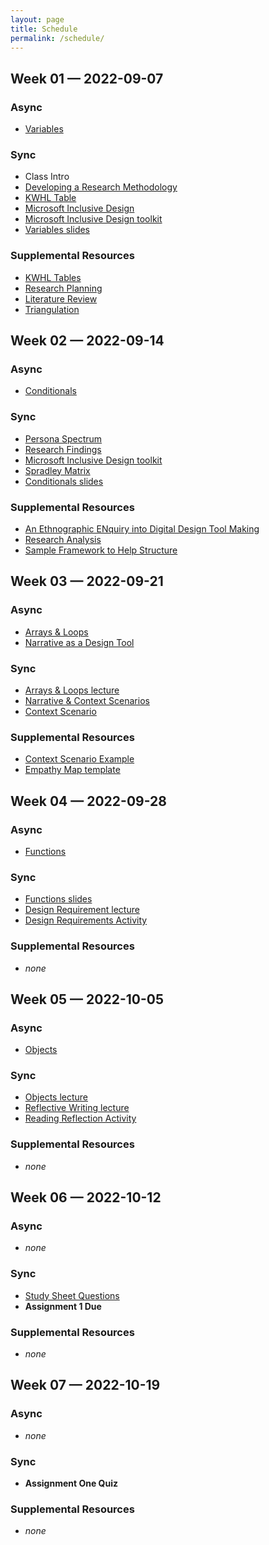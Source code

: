 ```yaml
---
layout: page
title: Schedule
permalink: /schedule/
---
```


<!-- WEEK 1 -->

## Week 01 — 2022-09-07

### Async
- [Variables](https://web.microsoftstream.com/video/d6cea8f7-2019-42d2-90de-85bc19f50a91)

### Sync

- Class Intro
- [Developing a Research Methodology](/assets/wk01/developing-a-research-methodology_lecture.pdf)
- [KWHL Table](/assets/wk01/KWHL-table_activity.xd)
- [Microsoft Inclusive Design](/assets/wk1/microsoft-inclusive-design_lecture.pdf)
- [Microsoft Inclusive Design toolkit](/assets/wk01/microsoft-inclusive-design-tool-kit_activity.pdf)
- [Variables slides](/assets/wk01/computation-video-slides_wk1_variables.pdf)
<!-- - [Project Planning](/assets/wk01/project-plan_activity.xlsx) -->


### Supplemental Resources

- [KWHL Tables](/assets/wk01/JennVisockyOGra_2017_KWHLTables_ADesignersResearchMan.pdf)
- [Research Planning](/assets/wk01/JennVisockyOGra_2017_ResearchPlanning_ADesignersResearchMan.pdf)
- [Literature Review](/assets/wk01/computation-video-slides_wk1_variables.pdfJennVisockyOGra_2017_StrategyLiteratureRev_ADesignersResearchMan.pdf)
- [Triangulation](/assets/wk01/JennVisockyOGra_2017_Triangulation_ADesignersResearchMan.pdf)

<!-- week 02 -->

## Week 02 — 2022-09-14

### Async
- [Conditionals](https://web.microsoftstream.com/video/08d5ea30-e8df-4bee-95d5-e02af3659d6b)

### Sync
- [Persona Spectrum](/assets/wk02/persona-spectrum_lecture.pdf)
- [Research Findings](/assets/wk02/research_findings_lecture.pdf)
- [Microsoft Inclusive Design toolkit](/assets/wk01/microsoft-inclusive-design-tool-kit_activity.pdf)
- [Spradley Matrix](/assets/wk02/spradley-matrix.pdf)
- [Conditionals slides](/assets/wk02/computation-video-slides_wk2_conditionals.pdf)

### Supplemental Resources
- [An Ethnographic ENquiry into Digital Design Tool Making](/assets/wk02/caadria2020_209.pdf)
- [Research Analysis](/assets/wk02/JennVisockyOGra_2017_ResearchAnalysis_ADesignersResearchMan.pdf)
- [Sample Framework to Help Structure](/assets/wk02/JennVisockyOGra_2017_SampleFrameworkToHelp_ADesignersResearchMan.pdf)

<!--  WEEK 03 -->

## Week 03 — 2022-09-21

### Async
- [Arrays & Loops](https://web.microsoftstream.com/video/4a5d8b30-7cfa-4583-87dd-17ee02ee5d7f)
- [Narrative as a Design Tool](/assets/wk03/narrative-article_reading.pdf)

### Sync
- [Arrays & Loops lecture](/assets/wk03/computation-video-slides_wk3_arrays-loops.pdf)
- [Narrative & Context Scenarios](/assets/wk03/context-scenarios_lecture.pdf)
- [Context Scenario](/assets/wk03/context-scenario_activity.xd)

### Supplemental Resources
- [Context Scenario Example](/assets/wk03/context-scenario_example.pdf)
- [Empathy Map template](/assets/wk03/empathy-map_blank.pdf)

<!-- WEEK 04 -->

## Week 04 — 2022-09-28

### Async
- [Functions](https://web.microsoftstream.com/video/d8c228cb-7f6c-45dc-b407-a23b857fc49c)


### Sync
- [Functions slides](/assets/wk04/computation-video-slides_wk4_functions.pdf)
- [Design Requirement lecture](/assets/wk04/design-requirements_lecture.pdf)
- [Design Requirements Activity](/assets/wk04/design-requirement_activity.xd)

### Supplemental Resources
- _none_

<!-- WEEK 05 -->

## Week 05 — 2022-10-05

### Async
- [Objects](https://web.microsoftstream.com/video/c6b478cd-de0a-468a-8360-e9bd3cfe8dce)

### Sync
- [Objects lecture](/assets/wk05/computation-video-slides_wk5_objects.pdf)
- [Reflective Writing lecture](/assets/wk05/reflective-writing_lecture.pdf)
- [Reading Reflection Activity](/assets/wk05/reading_reflection-activity.pdf)

### Supplemental Resources
- _none_

<!-- WWeek 06 -->

## Week 06 — 2022-10-12

### Async
- _none_

### Sync
- [Study Sheet Questions](/assets/wk06/Study-Sheet-Questions.pdf)
- **Assignment 1 Due**

### Supplemental Resources
- _none_

<!-- Week 07 -->

## Week 07 — 2022-10-19

### Async
- _none_

### Sync
- **Assignment One Quiz**

### Supplemental Resources
- _none_

























